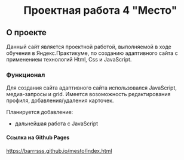 <h1 align="center">Проектная работа 4 "Место"</h1>

## О проекте

Данный сайт является проектной работой, выполняемой в ходе обучения в Яндекс.Практикуме, по созданию адаптивного сайта с применением технологий Html, Css и JavaScript.
### Функционал

Для создания сайта адаптивного сайта использовался JavaScript, медиа-запросы и grid. 
Имеется возоможность редактирования профиля, добавления/удаления карточек.

Планируется добавление:
- дальнейшая работа с JavaScript

#### Ссылка на Github Pages
https://barrrsss.github.io/mesto/index.html
